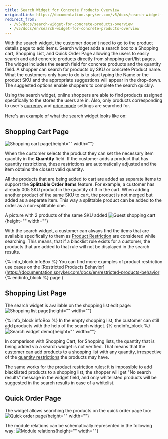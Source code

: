 ```yaml
---
title: Search Widget for Concrete Products Overview
originalLink: https://documentation.spryker.com/v5/docs/search-widget-for-concrete-products-overview
redirect_from:
  - /v5/docs/search-widget-for-concrete-products-overview
  - /v5/docs/en/search-widget-for-concrete-products-overview
---
```


With the search widget, the customer doesn't need to go to the product details page to add items. Search widget adds a search box to a Shopping cart, Shopping List, and Quick Order Page allowing the users to easily search and add concrete products directly from shopping cart/list pages. The widget includes the search field for concrete products and the quantity field. A shopper can search for products by SKU or concrete Product name. What the customers only have to do is to start typing the Name or the product SKU and the appropriate suggestions will appear in the drop-down. The suggested options enable shoppers to complete the search quickly.

Using the search widget, online shoppers are able to find products assigned specifically to the stores the users are in. Also, only products corresponding to user's [currency](https://documentation.spryker.com/docs/en/multiple-currencies-per-store) and [price mode](https://documentation.spryker.com/docs/en/net-gross-price) settings are searched for.

Here's an example of what the search widget looks like on:

## Shopping Cart Page
![Shopping cart page](https://spryker.s3.eu-central-1.amazonaws.com/docs/Features/Search+and+Filter/Search+Widget+for+Concrete+Products+Overview/shopping-cart-page.png){height="" width=""}

When the customer selects the product they can set the necessary item quantity in the **Quantity** field. If the customer adds a product that has quantity restrictions, these restrictions are automatically adjusted and the item obtains the closest valid quantity.

All the products that are being added to cart are added as separate items to support the **Splittable Order Items** feature. For example, a customer has already 005 SKU product in the quantity of 3 in the cart. When adding another product of the same SKU to cart, the product is not merged but added as a separate item. This way a splittable product can be added to the order as a non-splittable one.

A picture with 2 products of the same SKU added
![Guest shopping cart](https://spryker.s3.eu-central-1.amazonaws.com/docs/Features/Search+and+Filter/Search+Widget+for+Concrete+Products+Overview/guest-shopping-cart.png){height="" width=""}

With the search widget, a customer can always find the items that are available specifically to them as [Product Restriction](https://documentation.spryker.com/docs/en/product-restrictions-from-merchant-to-buyer-201903) are considered while searching. This means, that if a blacklist rule exists for a customer, the products that are added to that rule will not be displayed in the search results.

{% info_block infoBox %}
You can find more examples of product restriction use cases on the [Restricted Products Behavior](https://documentation.spryker.com/docs/en/restricted-products-behavior
{% endinfo_block %} page.)

## Shopping List Page

The search widget is available on the shopping list edit page:
![Shopping list page](https://spryker.s3.eu-central-1.amazonaws.com/docs/Features/Search+and+Filter/Search+Widget+for+Concrete+Products+Overview/shopping-list-page.png){height="" width=""}

{% info_block infoBox %}
In the empty shopping list, the customer can still add products with the help of the search widget.
{% endinfo_block %}
![Search widget demo](https://spryker.s3.eu-central-1.amazonaws.com/docs/Features/Search+and+Filter/Search+Widget+for+Concrete+Products+Overview/search-widget-demo.png){height="" width=""}

In comparison with Shopping Cart, for Shopping lists, the quantity that is being added via a search widget is not verified. That means that the customer can add products to a shopping list with any quantity, irrespective of the [quantity restrictions](https://documentation.spryker.com/docs/en/product-quantity-restrictions) the products may have.

The same works for the [product restriction](https://documentation.spryker.com/docs/en/product-restrictions-from-merchant-to-buyer-201903) rules: it is impossible to add blacklisted products to a shopping list, the shopper will get "No search results" message in the widget field, and only whitelisted products will be suggested in the search results in case of a whitelist.

## Quick Order Page
The widget allows searching the products on the quick order page too:
![Quick order page](https://spryker.s3.eu-central-1.amazonaws.com/docs/Features/Search+and+Filter/Search+Widget+for+Concrete+Products+Overview/quick-order-page.png){height="" width=""}

The module relations can be schematically represented in the following way:
![Module relations](https://spryker.s3.eu-central-1.amazonaws.com/docs/Features/Search+and+Filter/Search+Widget+for+Concrete+Products+Overview/module-relations.png){height="" width=""}

<!-- Last review date: Mar 13, 2019-- by Oksana Karasyova -->
